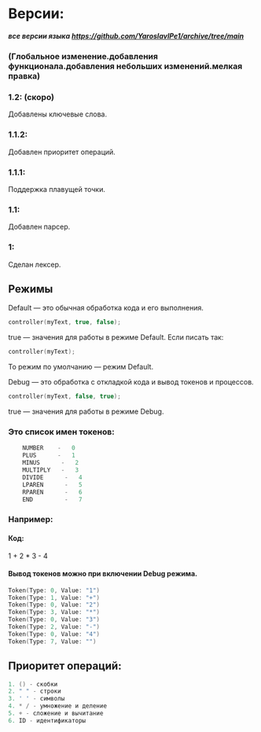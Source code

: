 # Версии: 
##### все версии языка https://github.com/YaroslavlPe1/archive/tree/main
### (Глобальное изменение.добавления функционала.добавления небольших изменений.мелкая правка)
### 1.2: (скоро)
Добавлены ключевые слова.

### 1.1.2: 
Добавлен приоритет операций.

### 1.1.1: 
Поддержка плавущей точки.

### 1.1:
Добавлен парсер. 

### 1:
Сделан лексер.

## Режимы
Default — это обычная обработка кода и его выполнения.
```cpp
controller(myText, true, false);
```
true — значения для работы в режиме Default. 
Если писать так:
```cpp
controller(myText);
```
То режим по умолчанию — режим Default.

Debug — это обработка с откладкой кода и вывод токенов и процессов.
```cpp
controller(myText, false, true);
```
true — значения для работы в режиме Debug. 



### Это список имен токенов:
```cpp
    NUMBER    -   0
    PLUS      -   1
    MINUS      -   2
    MULTIPLY   -   3
    DIVIDE      -   4
    LPAREN      -   5
    RPAREN      -   6
    END         -   7
```
### Например:

#### Код:
1 + 2 * 3 - 4

#### Вывод токенов можно при включении Debug режима.
```cpp
Token(Type: 0, Value: "1")
Token(Type: 1, Value: "+")
Token(Type: 0, Value: "2")
Token(Type: 3, Value: "*")
Token(Type: 0, Value: "3")
Token(Type: 2, Value: "-")
Token(Type: 0, Value: "4")
Token(Type: 7, Value: "")
```



## Приоритет операций:
```cpp
1. () - скобки
2. " " - строки
3. ' ' - символы
4. * / - умножение и деление
5. + - сложение и вычитание
6. ID - идентификаторы
```
